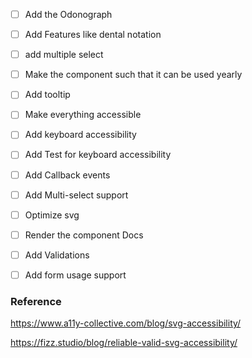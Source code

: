 - [ ] Add the Odonograph
- [ ] Add Features like dental notation
- [ ] add multiple select
- [ ] Make the component such that it can be used yearly
- [ ] Add tooltip
- [ ] Make everything accessible
- [ ] Add keyboard accessibility
- [ ] Add Test for keyboard accessibility
- [ ] Add Callback events 
- [ ] Add Multi-select support


- [ ] Optimize svg
- [ ] Render the component Docs
- [ ] Add Validations
- [ ] Add form usage support


### Reference 

https://www.a11y-collective.com/blog/svg-accessibility/

https://fizz.studio/blog/reliable-valid-svg-accessibility/